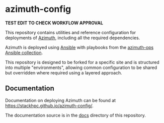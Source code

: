 # azimuth-config <!-- omit in toc -->

**TEST EDIT TO CHECK WORKFLOW APPROVAL**

This repository contains utilities and reference configuration for deployments of
[Azimuth](https://github.com/stackhpc/azimuth), including all the required dependencies.

Azimuth is deployed using [Ansible](https://www.ansible.com/) with playbooks from the
[azimuth-ops Ansible collection](https://github.com/stackhpc/ansible-collection-azimuth-ops).

This repository is designed to be forked for a specific site and is structured into multiple
"environments", allowing common configuration to be shared but overridden where required
using a layered approach.

## Documentation

Documentation on deploying Azimuth can be found at https://stackhpc.github.io/azimuth-config/.

The documentation source is in the [docs](./docs/) directory of this repository.
